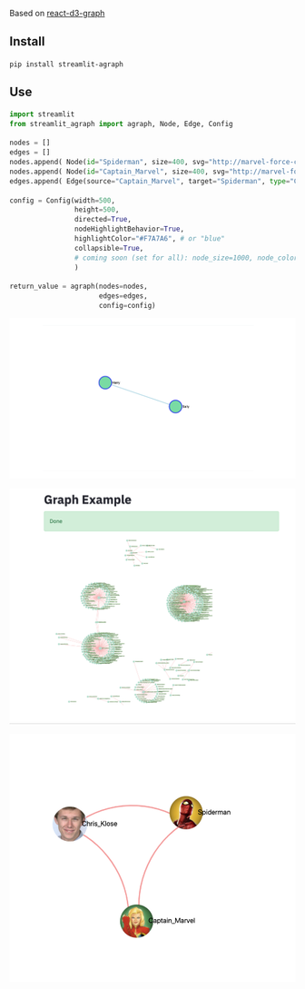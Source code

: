 
Based on [react-d3-graph](https://www.npmjs.com/package/react-d3-graph)


## Install

`pip install streamlit-agraph`

## Use
```python
import streamlit
from streamlit_agraph import agraph, Node, Edge, Config

nodes = []
edges = []
nodes.append( Node(id="Spiderman", size=400, svg="http://marvel-force-chart.surge.sh/marvel_force_chart_img/top_spiderman.png") )
nodes.append( Node(id="Captain_Marvel", size=400, svg="http://marvel-force-chart.surge.sh/marvel_force_chart_img/top_captainmarvel.png") )
edges.append( Edge(source="Captain_Marvel", target="Spiderman", type="CURVE_SMOOTH") )

config = Config(width=500, 
                height=500, 
                directed=True,
                nodeHighlightBehavior=True, 
                highlightColor="#F7A7A6", # or "blue"
                collapsible=True,
                # coming soon (set for all): node_size=1000, node_color="blue"
                ) 

return_value = agraph(nodes=nodes, 
                      edges=edges, 
                      config=config)

```

![](https://github.com/ChrisChross/streamlit-agraph/blob/master/imgs/example.png)

![](https://github.com/ChrisChross/streamlit-agraph/blob/master/imgs/example2.png)

![](https://github.com/ChrisChross/streamlit-agraph/blob/master/imgs/example3.png)

